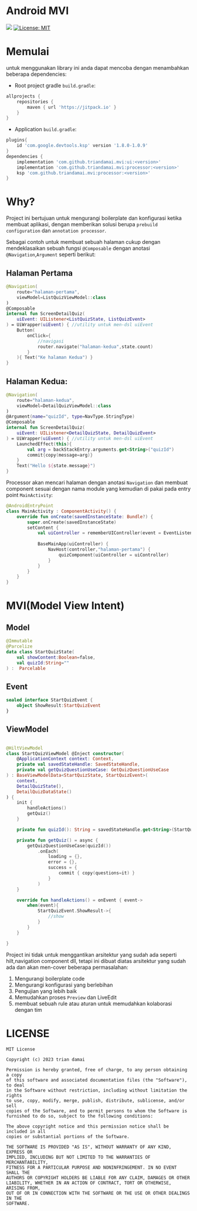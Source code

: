 # Android MVI
[![](https://jitpack.io/v/triandamai/mvi.svg)](https://jitpack.io/#triandamai/mvi)
[![License: MIT](https://img.shields.io/badge/License-MIT-yellow.svg)](https://opensource.org/licenses/MIT)

# Memulai
untuk menggunakan library ini anda dapat mencoba dengan menambahkan beberapa dependencies:

- Root project gradle `build.gradle`:
```groovy
allprojects {
    repositories {
        maven { url 'https://jitpack.io' }
    }
}
```
- Application `build.gradle`:
```groovy
plugins{
    id 'com.google.devtools.ksp' version '1.8.0-1.0.9'
}
dependencies {
    implementation 'com.github.triandamai.mvi:ui:<version>'
    implementation 'com.github.triandamai.mvi:processor:<version>'
    ksp 'com.github.triandamai.mvi:processor:<version>'
}
```

# Why?
Project ini bertujuan untuk mengurangi boilerplate dan konfigurasi ketika membuat aplikasi, dengan memberikan solusi berupa `prebuild configuration` dan `annotation processor`.

Sebagai contoh untuk membuat sebuah halaman cukup dengan mendeklasaikan sebuah fungsi `@Composable` dengan anotasi `@Navigation`,`Argument` seperti berikut:

## Halaman Pertama

```kotlin
@Navigation(
    route="halaman-pertama",
    viewModel=ListQuizViewModel::class
)
@Composable
internal fun ScreenDetailQuiz(
    uiEvent: UIListener<ListQuizState, ListQuizEvent>
) = UiWrapper(uiEvent) { //utility untuk men-dsl uiEvent
    Button(
        onClick={
            //navigasi
            router.navigate("halaman-kedua",state.count)
        }
    ){ Text("Ke halaman Kedua") }
}
```
## Halaman Kedua:
```kotlin
@Navigation(
    route="halaman-kedua",
    viewModel=DetailQuizViewModel::class
)
@Argument(name="quizId", type=NavType.StringType)
@Composable
internal fun ScreenDetailQuiz(
    uiEvent: UIListener<DetailQuizState, DetailQuizEvent>
) = UiWrapper(uiEvent) { //utility untuk men-dsl uiEvent
    LaunchedEffect(this){
        val arg = backStackEntry.arguments.get<String>("quizId")
        commit{copy(message=arg)}
    }
    Text("Hello ${state.message}")
}
```
Processor akan mencari halaman dengan anotasi `Navigation` dan membuat component sesuai dengan nama module yang kemudian di pakai pada entry point  `MainActivity`:
```kotlin
@AndroidEntryPoint
class MainActivity : ComponentActivity() {
    override fun onCreate(savedInstanceState: Bundle?) {
        super.onCreate(savedInstanceState)
        setContent {
            val uiController = rememberUIController(event = EventListener())
            
            BaseMainApp(uiController) {
                NavHost(controller,"halaman-pertama") {
                    quizComponent(uiController = uiController)
                }
            }
        }
    }
}
```

# MVI(Model View Intent)

## Model
```kotlin
@Immutable
@Parcelize
data class StartQuizState(
    val showContent:Boolean=false,
    val quizId:String=""
) :  Parcelable
```

## Event
```kotlin
sealed interface StartQuizEvent {
    object ShowResult:StartQuizEvent
}
```

## ViewModel
```kotlin

@HiltViewModel
class StartQuizViewModel @Inject constructor(
    @ApplicationContext context: Context,
    private val savedStateHandle: SavedStateHandle,
    private val getQuizQuestionUseCase: GetQuizQuestionUseCase
) : BaseViewModelData<StartQuizState, StartQuizEvent>(
    context,
    DetailQuizState(),
    DetailQuizDataState()
) {
    init {
        handleActions()
        getQuiz()
    }

    private fun quizId(): String = savedStateHandle.get<String>(StartQuiz.argKey).orEmpty()

    private fun getQuiz() = async {
        getQuizQuestionUseCase(quizId())
            .onEach(
                loading = {},
                error = {},
                success = {
                    commit { copy(questions=it) }
                }
            )
    }

    override fun handleActions() = onEvent { event->
        when(event){
            StartQuizEvent.ShowResult->{
                //show
            }
        }
    }

}
```


Project ini tidak untuk menggantikan arsitektur yang sudah ada seperti hilt,navigation component dll,
tetapi ini dibuat diatas arsitektur yang sudah ada dan akan men-cover beberapa permasalahan:
1. Mengurangi boilerplate code
2. Mengurangi konfigurasi yang berlebihan
3. Pengujian yang lebih baik
4. Memudahkan proses `Preview` dan LiveEdit
5. membuat sebuah rule atau aturan untuk memudahkan kolaborasi dengan tim

# LICENSE

```text
MIT License

Copyright (c) 2023 trian damai

Permission is hereby granted, free of charge, to any person obtaining a copy
of this software and associated documentation files (the "Software"), to deal
in the Software without restriction, including without limitation the rights
to use, copy, modify, merge, publish, distribute, sublicense, and/or sell
copies of the Software, and to permit persons to whom the Software is
furnished to do so, subject to the following conditions:

The above copyright notice and this permission notice shall be included in all
copies or substantial portions of the Software.

THE SOFTWARE IS PROVIDED "AS IS", WITHOUT WARRANTY OF ANY KIND, EXPRESS OR
IMPLIED, INCLUDING BUT NOT LIMITED TO THE WARRANTIES OF MERCHANTABILITY,
FITNESS FOR A PARTICULAR PURPOSE AND NONINFRINGEMENT. IN NO EVENT SHALL THE
AUTHORS OR COPYRIGHT HOLDERS BE LIABLE FOR ANY CLAIM, DAMAGES OR OTHER
LIABILITY, WHETHER IN AN ACTION OF CONTRACT, TORT OR OTHERWISE, ARISING FROM,
OUT OF OR IN CONNECTION WITH THE SOFTWARE OR THE USE OR OTHER DEALINGS IN THE
SOFTWARE.
```
